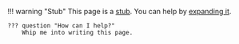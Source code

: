 !!! warning "Stub"
    This page is a [stub][wikipedia-stubs].
    You can help by [expanding it][contributing].

    ??? question "How can I help?"
        Whip me into writing this page.

[//]: # (stubs)
[contributing]: https://github.com/Kaleido-subs/style-guide/pulls
[wikipedia-stubs]: https://en.wikipedia.org/wiki/Wikipedia:Stubs

